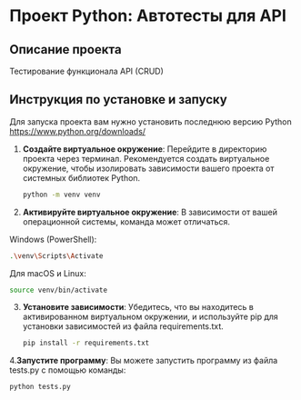 # Проект Python: Автотесты для API

## Описание проекта

Тестирование функционала API (CRUD)

## Инструкция по установке и запуску

Для запуска проекта вам нужно установить последнюю версию
Python https://www.python.org/downloads/

1. **Создайте виртуальное окружение**: Перейдите в директорию проекта через терминал. Рекомендуется создать виртуальное окружение, чтобы изолировать зависимости вашего проекта от системных библиотек Python.

   ```bash
   python -m venv venv
   
2. **Активируйте виртуальное окружение**: В зависимости от вашей операционной системы, команда может отличаться.

Windows (PowerShell):
   ```bash
   .\venv\Scripts\Activate
   ```

Для macOS и Linux:
   ```bash
   source venv/bin/activate
   ```

3. **Установите зависимости**: Убедитесь, что вы находитесь в активированном виртуальном окружении, и используйте pip для установки зависимостей из файла requirements.txt.
   ```bash
   pip install -r requirements.txt
   ```
   
4.**Запустите программу**: Вы можете запустить программу из файла tests.py с помощью команды:
   ```bash
   python tests.py
   ```